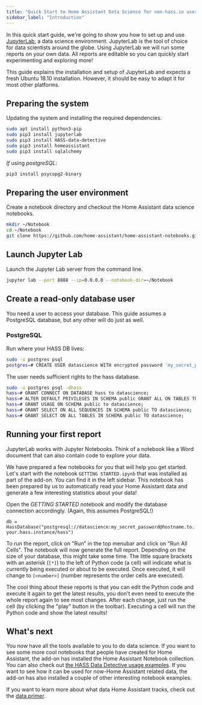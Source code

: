 ```yaml
---
title: "Quick Start to Home Assistant Data Science for non-hass.io users"
sidebar_label: "Introduction"
---
```


In this quick start guide, we're going to show you how to set up and use [JupyterLab](https://jupyterlab.readthedocs.io/en/stable/), a data science environment. JupyterLab is the tool of choice for data scientists around the globe. Using JupyterLab we will run some reports on your own data. All reports are editable so you can quickly start experimenting and exploring more!

This guide explains the installation and setup of JupyterLab and expects a fresh Ubuntu 18.10 installation. However, it should be easy to adapt it for most other platforms.

## Preparing the system

Updating the system and installing the required dependencies.

```bash
sudo apt install python3-pip
sudo pip3 install jupyterlab
sudo pip3 install HASS-data-detective
sudo pip3 install homeassistant
sudo pip3 install sqlalchemy
```

*If* using _postgreSQL_:

```bash
pip3 install psycopg2-binary
```

## Preparing the user environment

Create a notebook directory and checkout the Home Assistant data science notebooks.

```bash
mkdir ~/Notebook
cd ~/Notebook
git clone https://github.com/home-assistant/home-assistant-notebooks.git
```

## Launch Jupyter Lab

Launch the Jupyter Lab server from the command line.

```bash
jupyter lab --port 8888 --ip=0.0.0.0 --notebook-dir=~/Notebook
```

## Create a read-only database user

You need a user to access your database. This guide assumes a PostgreSQL database, but any other will do just as well.

### PostgreSQL

Run where your HASS DB lives:
```bash
sudo -u postgres psql
postgres=# CREATE USER datascience WITH encrypted password 'my_secret_password';
```

The user needs sufficient rights to the hass database.

```bash
sudo -u postgres psql -dhass
hass=# GRANT CONNECT ON DATABASE hass to datascience;
hass=# ALTER DEFAULT PRIVILEGES IN SCHEMA public GRANT ALL ON TABLES TO datascience;
hass=# GRANT USAGE ON SCHEMA public to datascience; 
hass=# GRANT SELECT ON ALL SEQUENCES IN SCHEMA public TO datascience;
hass=# GRANT SELECT ON ALL TABLES IN SCHEMA public TO datascience;
```

## Running your first report

JupyterLab works with Jupyter Notebooks. Think of a notebook like a Word document that can also contain code to explore your data.

We have prepared a few notebooks for you that will help you get started. Let's start with the notebook `GETTING STARTED.ipynb` that was installed as part of the add-on. You can find it in the left sidebar. This notebook has been prepared by us to automatically read your Home Assistant data and generate a few interesting statistics about your data!

Open the _GETTING STARTED_ notebook and modify the database connection accordingly. (Again, this assumes PostgreSQL!)

`db = HassDatabase("postgresql://datascience:my_secret_password@hostname.to.your.hass.instance/hass")`

To run the report, click on "Run" in the top menubar and click on "Run All Cells". The notebook will now generate the full report. Depending on the size of your database, this might take some time. The little square brackets with an asterisk (`[*]`) to the left of Python code (a cell) will indicate what is currently being executed or about to be executed. Once executed, it will change to `[<number>]` (number represents the order cells are executed).

The cool thing about these reports is that you can edit the Python code and execute it again to get the latest results, you don't even need to execute the whole report again to see most changes. After each change, just run the cell (by clicking the "play" button in the toolbar). Executing a cell will run the Python code and show the latest results!

## What's next

You now have all the tools available to you to do data science. If you want to see some more cool notebooks that people have created for Home Assistant, the add-on has installed the Home Assistant Notebook collection. You can also check out [the HASS Data Detective usage examples](https://github.com/robmarkcole/HASS-data-detective#simple-query). If you want to see how it can be used for now-Home Assistant related data, the add-on has also installed a couple of other interesting notebook examples.

If you want to learn more about what data Home Assistant tracks, check out the [data primer](data_index.md).
